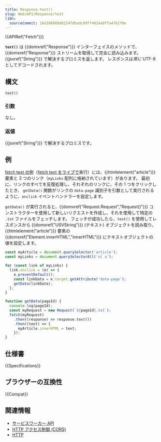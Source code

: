```yaml
---
title: Response.text()
slug: Web/API/Response/text
l10n:
  sourceCommit: 16e398809d62247dbadc89ff4024a0ffa4781f0e
---
```


{{APIRef("Fetch")}}

**`text()`** は {{domxref("Response")}} インターフェイスのメソッドで、 {{domxref("Response")}} ストリームを取得して完全に読み込みます。 {{jsxref("String")}} で解決するプロミスを返します。 レスポンスは*常に* UTF-8 としてデコードされます。

## 構文

```js-nolint
text()
```

### 引数

なし。

### 返値

{{jsxref("String")}} で解決するプロミスです。

## 例

[fetch text の例](https://github.com/mdn/dom-examples/tree/main/fetch/fetch-text)（[fetch text をライブで](https://mdn.github.io/dom-examples/fetch/fetch-text/)実行）には、{{htmlelement("article")}} 要素と 3 つのリンク（`myLinks` 配列に格納されています）があります。 最初に、リンクのすべてを反復処理し、それぞれのリンクに、その 1 つをクリックしたとき、 `getData()` 関数がリンクの `data-page` 識別子を引数として実行されるように、`onclick` イベントハンドラーを設定します。

`getData()` が実行されると、{{domxref("Request.Request","Request()")}} コンストラクターを使用して新しいリクエストを作成し、それを使用して特定の `.txt` ファイルをフェッチします。 フェッチが成功したら、`text()` を使用してレスポンスから {{domxref("USVString")}} (テキスト) オブジェクトを読み取り、{{htmlelement("article")}} 要素の {{domxref("Element.innerHTML","innerHTML")}} にテキストオブジェクトの値を設定します。

```js
const myArticle = document.querySelector('article');
const myLinks = document.querySelectorAll('ul a');

for (const link of myLinks) {
  link.onclick = (e) => {
    e.preventDefault();
    const linkData = e.target.getAttribute('data-page');
    getData(linkData);
  };
}

function getData(pageId) {
  console.log(pageId);
  const myRequest = new Request(`${pageId}.txt`);
  fetch(myRequest)
    .then((response) => response.text())
    .then((text) => {
      myArticle.innerHTML = text;
    });
}
```

## 仕様書

{{Specifications}}

## ブラウザーの互換性

{{Compat}}

## 関連情報

- [サービスワーカー API](/ja/docs/Web/API/Service_Worker_API)
- [HTTP アクセス制御 (CORS)](/ja/docs/Web/HTTP/CORS)
- [HTTP](/ja/docs/Web/HTTP)
